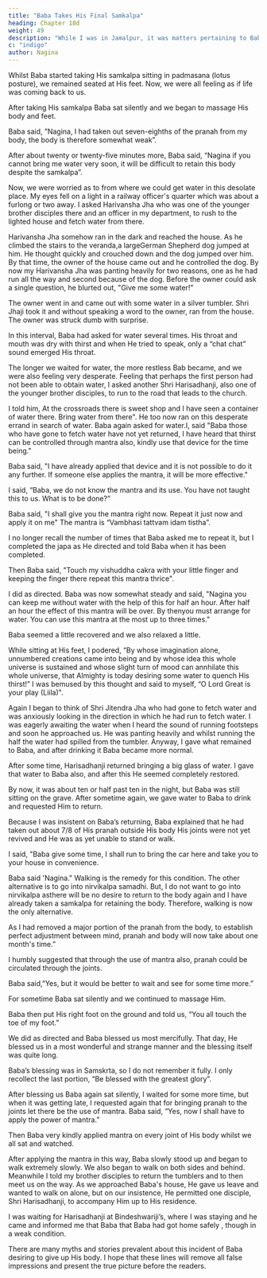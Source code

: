 ```yaml
---
title: "Baba Takes His Final Samkalpa"
heading: Chapter 18d
weight: 49
description: "While I was in Jamalpur, it was matters pertaining to Baba that occupied my mind"
c: "indigo"
author: Nagina
---
```




Whilst Baba started taking His samkalpa sitting in padmasana (lotus posture),
we remained seated at His feet. Now, we were all feeling as if life was coming back to
us.

After taking His samkalpa Baba sat silently and we began to massage His body
and feet.

Baba said, ”Nagina, I had taken out seven-eighths of the pranah from my body,
the body is therefore somewhat weak”.

After about twenty or twenty-five minutes more, Baba said, “Nagina if you
cannot bring me water very soon, it will be difficult to retain this body despite the
samkalpa”.

Now, we were worried as to from where we could get water in this desolate
place. My eyes fell on a light in a railway officer's quarter which was about a furlong or
two away. I asked Harivansha Jha who was one of the younger brother disciples there
and an officer in my department, to rush to the lighted house and fetch water from
there.

Harivansha Jha somehow ran in the dark and reached the house. As he climbed the stairs to the veranda,a largeGerman Shepherd dog jumped at him. He thought quickly and crouched down and the dog jumped over him. By that time, the owner of the house came out and he controlled the dog.
By now my Harivansha Jha was panting heavily for two reasons, one as he had
run all the way and second because of the dog. Before the owner could ask a single
question, he blurted out, "Give me some water!"

The owner went in and came out with some water in a silver tumbler. Shri Jhaji took it and without speaking a word to the owner, ran from the house. The owner was struck dumb with surprise.

In this interval, Baba had asked for water several times. His throat and mouth was dry with thirst and when He tried to speak, only a “chat chat” sound emerged His throat.

The longer we waited for water, the more restless Bab became, and we were also feeling very desperate. Feeling that perhaps the first person had not been able to obtain water, I asked another Shri Harisadhanji, also one of the younger brother disciples, to run to the road that leads to the church. 

I told him, At the crossroads there is sweet shop and I have seen a container of water there. Bring water from there". He too now ran on this desperate errand in search of water.
Baba again asked for water.I, said "Baba those who have gone to fetch water have not yet returned, I have
heard that thirst can be controlled through mantra also, kindly use that device for the
time being."

Baba said, "I have already applied that device and it is not possible to do it any further. If someone else applies the mantra, it will be more effective." 


I said, “Baba, we do not know the mantra and its use. You have not taught this
to us. What is to be done?”

Baba said, "I shall give you the mantra right now. Repeat it just now and apply it on me" The mantra is “Vambhasi tattvam idam tistha”. 

I no longer recall the number of times that Baba asked me to repeat it, but I completed the japa as He directed and told Baba when it has been completed.

Then Baba said, "Touch my vishuddha cakra with your little finger and keeping the finger there repeat this mantra thrice". 

I did as directed. Baba was now somewhat steady and said, "Nagina you can keep me without water with the help of this for half an hour. After half an hour the effect of this mantra will be over. By thenyou must arrange for water. You can use this mantra at the most up to three times."

Baba seemed a little recovered and we also relaxed a little.

While sitting at His feet, I podered, “By whose imagination alone, unnumbered creations came into being and by whose idea this whole universe is sustained and whose slight turn of mood can annhilate this whole universe, that Almighty is today desiring some water to quench His thirst!” I was bemused by this thought and said to myself, “O Lord Great is your play (Liila)".


Again I began to think of Shri Jitendra Jha who had gone to fetch water and was anxiously looking in the direction in which he had run to fetch water. I was eagerly awaiting the water when I heard the sound of running footsteps and soon he approached us. He was panting heavily and whilst running the half the water had spilled from the tumbler. Anyway, I gave what remained to Baba, and after drinking it Baba became more normal.

After some time, Harisadhanji returned bringing a big glass of water. I gave that water to Baba also, and after this He seemed completely restored. 

By now, it was about ten or half past ten in the night, but Baba was still sitting on the grave. After sometime again, we gave water to Baba to drink and requested Him to return.

Because I was insistent on Baba’s returning, Baba explained that he had taken out about 7/8 of His pranah outside His body His joints were not yet revived and He was as yet unable to stand or walk.


I said, "Baba give some time, I shall run to bring the car here and take you to your house in convenience.

Baba said 'Nagina." Walking is the remedy for this condition. The other alternative is to go into nirvikalpa samadhi. But, I do not want to go into nirvikalpa asthere will be no desire to return to the body again and I have already taken a samkalpa for retaining the body. Therefore, walking is now the only alternative. 

As I had removed a major portion of the pranah from the body, to establish perfect adjustment between
mind, pranah and body will now take about one month's time.”

I humbly suggested that through the use of mantra also, pranah could be circulated through the joints.

Baba said,”Yes, but it would be better to wait and see for some time more.”

For sometime Baba sat silently and we continued to massage Him.

Baba then put His right foot on the ground and told us, “You all touch the toe of my foot.”

We did as directed and Baba blessed us most mercifully. That day, He blessed us in a most wonderful and strange manner and the blessing itself was quite long. 

Baba’s blessing was in Samskrta, so I do not remember it fully. I only recollect the last
portion, “Be blessed with the greatest glory”.

After blessing us Baba again sat silently, I waited for some more time, but when it was getting late, I requested again that for bringing pranah to the joints let there be the use of mantra.
Baba said, ”Yes, now I shall have to apply the power of mantra.”

Then Baba very kindly applied mantra on every joint of His body whilst we all
sat and watched.

After applying the mantra in this way, Baba slowly stood up and began to walk
extremely slowly. We also began to walk on both sides and behind.
Meanwhile I told my brother disciples to return the tumblers and to then meet us
on the way. As we approached Baba's house, He gave us leave and wanted to walk on
alone, but on our insistence, He permitted one disciple, Shri Harisadhanji, to
accompany Him up to His residence.

I was waiting for Harisadhanji at Bindeshwariji’s, where I was staying and he
came and informed me that Baba that Baba had got home safely , though in a weak
condition.

There are many myths and stories prevalent about this incident of Baba desiring to give up His body. I hope that these lines will remove all false impressions
and present the true picture before the readers.
